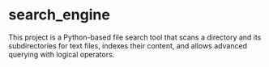 # search_engine

This project is a Python-based file search tool that scans a directory and its subdirectories for text files, indexes their content, and allows advanced querying with logical operators.
